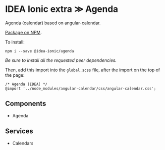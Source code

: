 # IDEA Ionic extra ≫ Agenda

Agenda (calendar) based on angular-calendar.

[Package on NPM](https://www.npmjs.com/package/@idea-ionic/agenda).

To install:

```
npm i --save @idea-ionic/agenda
```

_Be sure to install all the requested peer dependencies._

Then, add this import into the `global.scss` file, after the import on the top of the page:

```
/* Agenda (IDEA) */
@import '../node_modules/angular-calendar/css/angular-calendar.css';
```

## Components

- Agenda

## Services

- Calendars
